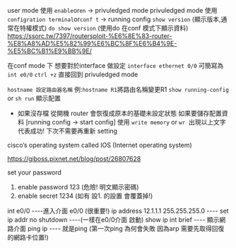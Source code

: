 user mode 使用 `enable`or`en` -> privuledged mode
privuledged mode 使用 `configration terminal`or`conf t` -> running config 
`show version` (顯示版本,通常在特權模式)
`do show version` (使用do 在conf 模式下顯示資料)
https://ssorc.tw/7397/routersploit-%E6%8E%83-router-%E8%A8%AD%E5%82%99%E6%BC%8F%E6%B4%9E-%E5%BC%B1%E9%BB%9E/

在conf mode 下 想要對於interface 做設定
`interface ethernet 0/0` 可簡寫為 `int e0/0`
`ctrl +z` 直接回到 privuledged mode

`hostname 設定路由器名稱` 例:`hostname R1`將路由名稱變更R1
`show running-config` or `sh run` 顯示配置

* 如果沒存檔 從開機 router 會恢復成原本的基礎未設定狀態
如果要儲存配置資料 [running config -> start config]
使用 `write memory` or  `wr` 
![]()
出現以上文字 代表成功!
下次不需要再重新 setting 

cisco’s operating system called IOS (Internet operating system)

https://giboss.pixnet.net/blog/post/26807628

set your password
1. enable password 123 (危險! 明文顯示密碼)
2. enable secret 1234 (如有 設1. 的設置 會覆蓋掉!)


int e0/0 ----進入介面 e0/0 (很重要!)
ip address 12.1.1.1 255.255.255.0 ---- set ip addr
no shutdown ----(一樣在e0/0介面 啟動)
show ip int brief ---- 顯示網路介面
ping ip ---- 就是ping (第一次ping 為何會失敗 因為arp 需要先取得回復的網路卡位置!)
